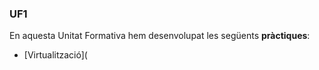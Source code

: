 ### UF1
En aquesta Unitat Formativa hem desenvolupat les següents **pràctiques**:
- [Virtualització](
